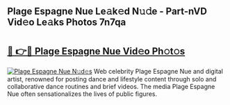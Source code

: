 ## Plage Espagne Nue Le𝚊k𝚎d N𝚞𝚍e - Part-nVD Vid𝚎o Le𝚊ks Photos 7n7qa

# <h2><a href="http://fb7vo6.evod.top/?m=Plage+Espagne+Nue">🔗 👉🔴 Plage Espagne Nue Vid𝚎o Ph𝚘t𝚘s</a></h2>

[![Plage Espagne Nue N𝚞d𝚎s](https://i.imgur.com/8V9OHl7.gif)](http://fb7vo6.evod.top/?m=Plage+Espagne+Nue)
Web celebrity Plage Espagne Nue and digital artist, renowned for posting dance and lifestyle content through solo and collaborative dance routines and brief videos. The media Plage Espagne Nue often sensationalizes the lives of public figures. 

